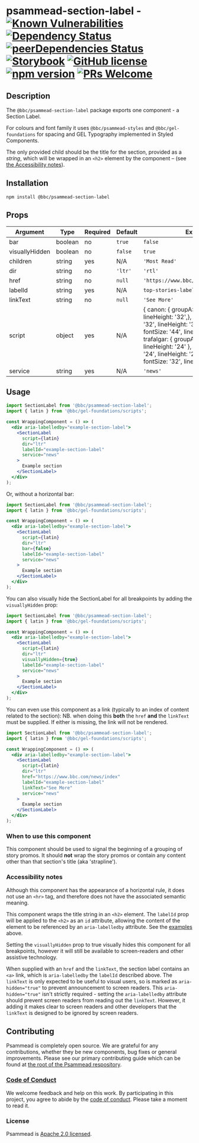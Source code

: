 # psammead-section-label - [![Known Vulnerabilities](https://snyk.io/test/github/bbc/psammead/badge.svg?targetFile=packages%2Fcomponents%2Fpsammead-section-label%2Fpackage.json)](https://snyk.io/test/github/bbc/psammead?targetFile=packages%2Fcomponents%2Fpsammead-section-label%2Fpackage.json) [![Dependency Status](https://david-dm.org/bbc/psammead.svg?path=packages/components/psammead-section-label)](https://david-dm.org/bbc/psammead?path=packages/components/psammead-section-label) [![peerDependencies Status](https://david-dm.org/bbc/psammead/peer-status.svg?path=packages/components/psammead-section-label)](https://david-dm.org/bbc/psammead?path=packages/components/psammead-section-label&type=peer) [![Storybook](https://raw.githubusercontent.com/storybooks/brand/master/badge/badge-storybook.svg?sanitize=true)](https://bbc.github.io/psammead/?path=/story/section-label--default) [![GitHub license](https://img.shields.io/badge/license-Apache%202.0-blue.svg)](https://github.com/bbc/psammead/blob/latest/LICENSE) [![npm version](https://img.shields.io/npm/v/@bbc/psammead-section-label.svg)](https://www.npmjs.com/package/@bbc/psammead-section-label) [![PRs Welcome](https://img.shields.io/badge/PRs-welcome-brightgreen.svg)](https://github.com/bbc/psammead/blob/latest/CONTRIBUTING.md)

## Description

The `@bbc/psammead-section-label` package exports one component - a Section Label.

For colours and font family it uses `@bbc/psammead-styles` and `@bbc/gel-foundations` for spacing and GEL Typography implemented in Styled Components.

The only provided child should be the title for the section, provided as a _string_, which will be wrapped in an `<h2>` element by the component – (see [the Accessibility notes](#accessibility-notes)).

## Installation

`npm install @bbc/psammead-section-label`

## Props

<!-- prettier-ignore -->
| Argument  | Type | Required | Default | Example |
| --------- | ---- | -------- | ------- | ------- |
| bar | boolean | no | `true` | `false` |
| visuallyHidden | boolean | no | `false` | `true` |
| children | string | yes | N/A | `'Most Read'` |
| dir | string | no | `'ltr'` | `'rtl'` |
| href | string | no | `null` | `'https://www.bbc/com/igbo/egwuregwu'`
| labelId | string | yes | N/A | `top-stories-label` |
| linkText | string | no | `null` | `'See More'` |
| script | object | yes | N/A | { canon: { groupA: { fontSize: '28', lineHeight: '32',}, groupB: { fontSize: '32', lineHeight: '36' }, groupD: { fontSize: '44', lineHeight: '48' } }, trafalgar: { groupA: { fontSize: '20', lineHeight: '24' }, groupB: { fontSize: '24', lineHeight: '28' }, groupD: { fontSize: '32', lineHeight: '36' } } } |
| service | string | yes | N/A | `'news'` |

## Usage

```jsx
import SectionLabel from '@bbc/psammead-section-label';
import { latin } from '@bbc/gel-foundations/scripts';

const WrappingComponent = () => (
  <div aria-labelledby="example-section-label">
    <SectionLabel
      script={latin}
      dir="ltr"
      labelId="example-section-label"
      service="news"
    >
      Example section
    </SectionLabel>
  </div>
);
```

Or, without a horizontal bar:

```jsx
import SectionLabel from '@bbc/psammead-section-label';
import { latin } from '@bbc/gel-foundations/scripts';

const WrappingComponent = () => (
  <div aria-labelledby="example-section-label">
    <SectionLabel
      script={latin}
      dir="ltr"
      bar={false}
      labelId="example-section-label"
      service="news"
    >
      Example section
    </SectionLabel>
  </div>
);
```

You can also visually hide the SectionLabel for all breakpoints by adding the `visuallyHidden` prop:

```jsx
import SectionLabel from '@bbc/psammead-section-label';
import { latin } from '@bbc/gel-foundations/scripts';

const WrappingComponent = () => (
  <div aria-labelledby="example-section-label">
    <SectionLabel
      script={latin}
      dir="ltr"
      visuallyHidden={true}
      labelId="example-section-label"
      service="news"
    >
      Example section
    </SectionLabel>
  </div>
);
```

You can even use this component as a link (typically to an index of content related to the section):
NB. when doing this **both** the `href` **and** the `linkText` must be supplied. If either is missing, the link will not be rendered.

```jsx
import SectionLabel from '@bbc/psammead-section-label';
import { latin } from '@bbc/gel-foundations/scripts';

const WrappingComponent = () => (
  <div aria-labelledby="example-section-label">
    <SectionLabel
      script={latin}
      dir="ltr"
      href="https://www.bbc.com/news/index"
      labelId="example-section-label"
      linkText="See More"
      service="news"
    >
      Example section
    </SectionLabel>
  </div>
);
```

### When to use this component

This component should be used to signal the beginning of a grouping of story promos. It should **not** wrap the story promos or contain any content other than that section's title (aka 'strapline').

<!-- ### When not to use this component -->

### Accessibility notes

Although this component has the appearance of a horizontal rule, it does not use an `<hr>` tag, and therefore does not have the associated semantic meaning.

This component wraps the title string in an `<h2>` element. The `labelId` prop will be applied to the `<h2>` as an `id` attribute, allowing the content of the element to be referenced by an `aria-labelledby` attribute. See the [examples](#usage) above.

Setting the `visuallyHidden` prop to true visually hides this component for all breakpoints, however it will still be available to screen-readers and other assistive technology.

When supplied with an `href` and the `linkText`, the section label contains an `<a>` link, which is `aria-labelledby` the `labelId` described above. The `linkText` is only expected to be useful to visual users, so is marked as `aria-hidden="true"` to prevent announcement to screen readers. This `aria-hidden="true"` isn't strictly required - setting the `aria-labelledby` attribute should prevent screen readers from reading out the `linkText`. However, it adding it makes clear to screen readers and other developers that the `linkText` is designed to be ignored by screen readers.

<!-- ## Roadmap -->

## Contributing

Psammead is completely open source. We are grateful for any contributions, whether they be new components, bug fixes or general improvements. Please see our primary contributing guide which can be found at [the root of the Psammead respository](https://github.com/bbc/psammead/blob/latest/CONTRIBUTING.md).

### [Code of Conduct](https://github.com/bbc/psammead/blob/latest/CODE_OF_CONDUCT.md)

We welcome feedback and help on this work. By participating in this project, you agree to abide by the [code of conduct](https://github.com/bbc/psammead/blob/latest/CODE_OF_CONDUCT.md). Please take a moment to read it.

### License

Psammead is [Apache 2.0 licensed](https://github.com/bbc/psammead/blob/latest/LICENSE).
